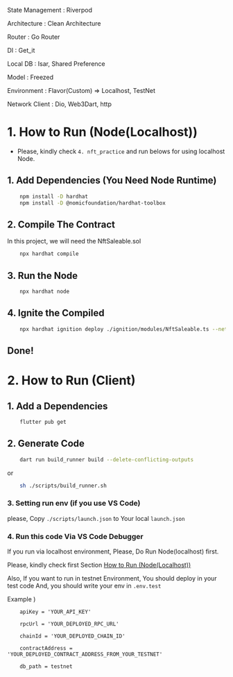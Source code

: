 State Management : Riverpod

Architecture : Clean Architecture

Router : Go Router

DI : Get_it

Local DB : Isar, Shared Preference

Model : Freezed

Environment : Flavor(Custom) => Localhost, TestNet

Network Client : Dio, Web3Dart, http

# 1. How to Run (Node(Localhost))

- Please, kindly check `4. nft_practice` and run belows for using localhost Node.

## 1. Add Dependencies (You Need Node Runtime)

```zsh
    npm install -D hardhat
    npm install -D @nomicfoundation/hardhat-toolbox
```

## 2. Compile The Contract

In this project, we will need the NftSaleable.sol

```zsh
    npx hardhat compile
```

## 3. Run the Node

```zsh
    npx hardhat node
```

## 4. Ignite the Compiled

```zsh
    npx hardhat ignition deploy ./ignition/modules/NftSaleable.ts --network localhost
```

## Done!

# 2. How to Run (Client)

## 1. Add a Dependencies

```sh
    flutter pub get
```

## 2. Generate Code

```zsh
    dart run build_runner build --delete-conflicting-outputs
```

or

```zsh
    sh ./scripts/build_runner.sh
```

### 3. Setting run env (if you use VS Code)

please, Copy `./scripts/launch.json` to Your local `launch.json`

### 4. Run this code Via VS Code Debugger

If you run via localhost environment, Please, Do Run Node(localhost) first.

Please, kindly check first Section [How to Run (Node(Localhost))](<#1.-How-to-Run-(Node(Localhost))>)

Also, If you want to run in testnet Environment, You should deploy in your test code
And, you should write your env in `.env.test`

Example )

```.env.test
    apiKey = 'YOUR_API_KEY'

    rpcUrl = 'YOUR_DEPLOYED_RPC_URL'

    chainId = 'YOUR_DEPLOYED_CHAIN_ID'

    contractAddress = 'YOUR_DEPLOYED_CONTRACT_ADDRESS_FROM_YOUR_TESTNET'

    db_path = testnet

```
